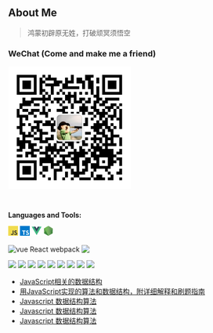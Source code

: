 ## About Me  

<!--   ### Hi there ，I'm libin ，I am a senior front-end development engineer 👋 -->
> 鸿蒙初辟原无姓，打破顽冥须悟空
### WeChat (Come and make me a friend)

<img src="https://raw.githubusercontent.com/libin1991/libin1991/master/wx-0.jpg"  width="250" height="250" align="center" />

<!-- <img src="https://raw.githubusercontent.com/libin1991/libin1991/master/wx.png"  width="680" height="184" align="center" /> -->


![]()

<!--
**libin1991/libin1991** is a ✨ _special_ ✨ repository because its `README.md` (this file) appears on your GitHub profile.

Here are some ideas to get you started:

- 🔭 I’m currently working on ...
- 🌱 I’m currently learning ...
- 👯 I’m looking to collaborate on ...
- 🤔 I’m looking for help with ...
- 💬 Ask me about ...
- 📫 How to reach me: ...
- 😄 Pronouns: ...
- ⚡ Fun fact: ...
-->

**Languages and Tools:**  

<code><img height="20" src="https://raw.githubusercontent.com/github/explore/80688e429a7d4ef2fca1e82350fe8e3517d3494d/topics/javascript/javascript.png"></code>
<code><img height="20" src="https://raw.githubusercontent.com/github/explore/80688e429a7d4ef2fca1e82350fe8e3517d3494d/topics/typescript/typescript.png"></code>
<code><img height="20" src="https://raw.githubusercontent.com/github/explore/80688e429a7d4ef2fca1e82350fe8e3517d3494d/topics/vue/vue.png"></code>
<code><img height="20" src="https://raw.githubusercontent.com/github/explore/80688e429a7d4ef2fca1e82350fe8e3517d3494d/topics/nodejs/nodejs.png"></code>



<p>
   <img align="center" src="https://github-readme-stats.anuraghazra1.vercel.app/api?username=libin1991&show_icons=true&include_all_commits=true&theme=radical" alt="vue React webpack" />
   
   <img align="center" src="https://github-readme-stats.anuraghazra1.vercel.app/api/top-langs/?username=libin1991&layout=compact&theme=radical" />
  <p>
    <img src="https://img.shields.io/badge/-Visual%20Studio%20Code-23A9F2?style=flat-square&logo=Visual%20Studio%20Code&logoColor=white"/>
    <img src="https://img.shields.io/badge/-Github-181717?style=flat-square&logo=GitHub&logoColor=white"/>
    <img src="https://img.shields.io/badge/-Git-F44D27?style=flat-square&logo=Git&logoColor=white"/>
    <img src="https://img.shields.io/badge/-NPM-CB3837?style=flat-square&logo=NPM&logoColor=white"/>
     <img src="https://img.shields.io/badge/-Vue.js-42B883?style=flat-square&logo=Vue.js&logoColor=white"/>
     <img src="https://img.shields.io/badge/-WebPack-1C78C0?style=flat-square&logo=WebPack&logoColor=white"/>
    <img src="https://img.shields.io/badge/-ESLint-4B32C3?style=flat-square&logo=ESLint&logoColor=white"/>
    <img src="https://img.shields.io/badge/-HTML5-E34F26?style=flat-square&logo=HTML5&logoColor=white"/>
    <img src="https://img.shields.io/badge/-CSS3-1572B6?style=flat-square&logo=CSS3&logoColor=white"/>
  </p>
</p>


<ul>
   <li><a href='https://github.com/wuyve/JS-dataStructure'>JavaScript相关的数据结构</a></li>
   <li><a href='https://github.com/libin1991/awesome-coding-js'>用JavaScript实现的算法和数据结构，附详细解释和刷题指南</a></li>   
   <li><a href='https://github.com/biaodigit/JavaScriptAlgorithms'>Javascript 数据结构算法</a></li>   
   <li><a href='https://github.com/mjyplusone/data-structure-js'>Javascript 数据结构算法</a></li>   
   <li><a href='https://github.com/biaodigit/JavaScriptAlgorithms'>Javascript 数据结构算法</a></li>   
</ul>

